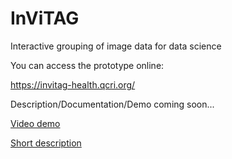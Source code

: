# InViTAG
Interactive grouping of image data for data science

You can access the prototype online:

https://invitag-health.qcri.org/
[](https://invitag-health.qcri.org/)

Description/Documentation/Demo coming soon...

[Video demo](https://github.com/michaelaupetit/invitag/blob/main/INVITAG_DEMO_compressed.mp4)

[Short description](https://github.com/michaelaupetit/invitag/blob/main/short_description_2025.pdf)
